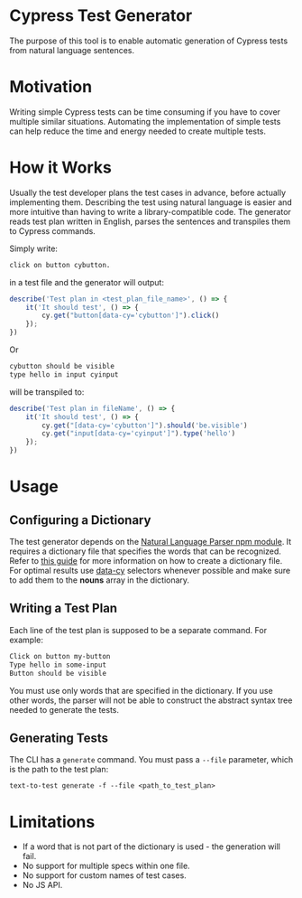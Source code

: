 # Cypress Test Generator

The purpose of this tool is to enable automatic generation of Cypress tests from natural language sentences.

# Motivation

Writing simple Cypress tests can be time consuming if you have to cover multiple similar situations. Automating the implementation of simple tests can help reduce the time and energy needed to create multiple tests.

# How it Works

Usually the test developer plans the test cases in advance, before actually implementing them. Describing the test using natural language is easier and more intuitive than having to write a library-compatible code. The generator reads test plan written in English, parses the sentences and transpiles them to Cypress commands.

Simply write:

```txt
click on button cybutton.
```

in a test file and the generator will output:

```js
describe('Test plan in <test_plan_file_name>', () => {
    it('It should test', () => {
        cy.get("button[data-cy='cybutton']").click()
    });
})
```

Or

```txt
cybutton should be visible
type hello in input cyinput
```

will be transpiled to:

```js
describe('Test plan in fileName', () => {
    it('It should test', () => {
        cy.get("[data-cy='cybutton']").should('be.visible')
        cy.get("input[data-cy='cyinput']").type('hello')
    });
})
```

# Usage

## Configuring a Dictionary

The test generator depends on the [Natural Language Parser npm module](https://github.com/venetak/natural-language-parser). It requires a dictionary file that specifies the words that can be recognized. Refer to [this guide](https://github.com/venetak/natural-language-parser#a-dictionaryjs-file) for more information on how to create a dictionary file. For optimal results use [data-cy](https://docs.cypress.io/guides/references/best-practices#Selecting-Elements) selectors whenever possible and make sure to add them to the **nouns** array in the dictionary.

## Writing a Test Plan

Each line of the test plan is supposed to be a separate command. For example:

```txt
Click on button my-button
Type hello in some-input
Button should be visible
```

You must use only words that are specified in the dictionary. If you use other words, the parser will not be able to construct the abstract syntax tree needed to generate the tests.

## Generating Tests

The CLI has a `generate` command. You must pass a `--file` parameter, which is the path to the test plan:

`text-to-test generate -f --file <path_to_test_plan>`

# Limitations

- If a word that is not part of the dictionary is used - the generation will fail.
- No support for multiple specs within one file.
- No support for custom names of test cases.
- No JS API.
